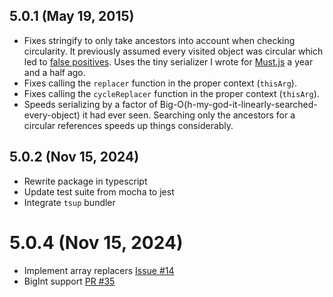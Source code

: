 ## 5.0.1 (May 19, 2015)

- Fixes stringify to only take ancestors into account when checking
  circularity.
  It previously assumed every visited object was circular which led to [false
  positives][issue9].
  Uses the tiny serializer I wrote for [Must.js][must] a year and a half ago.
- Fixes calling the `replacer` function in the proper context (`thisArg`).
- Fixes calling the `cycleReplacer` function in the proper context (`thisArg`).
- Speeds serializing by a factor of
  Big-O(h-my-god-it-linearly-searched-every-object) it had ever seen. Searching
  only the ancestors for a circular references speeds up things considerably.

[must]: https://github.com/moll/js-must
[issue9]: https://github.com/isaacs/json-stringify-safe/issues/9

## 5.0.2 (Nov 15, 2024)

- Rewrite package in typescript
- Update test suite from mocha to jest
- Integrate `tsup` bundler

# 5.0.4 (Nov 15, 2024)

- Implement array replacers [Issue #14](https://github.com/moll/json-stringify-safe/issues/14)
- BigInt support [PR #35](https://github.com/moll/json-stringify-safe/pull/35)
